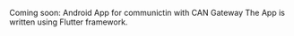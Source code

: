 Coming soon: Android App for communictin with CAN Gateway
The App is written using Flutter framework.
